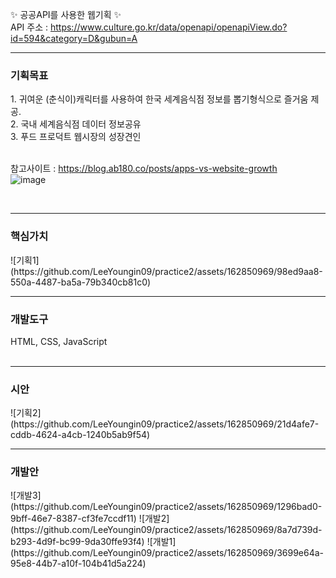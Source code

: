 ✨ 공공API를 사용한 웹기획 ✨ <br>
API 주소 : https://www.culture.go.kr/data/openapi/openapiView.do?id=594&category=D&gubun=A
<br>
<hr>
<h3>기획목표</h3>
1. 귀여운 (춘식이)캐릭터를 사용하여 한국 세계음식점 정보를 뽑기형식으로 즐거움 제공. <br>
2. 국내 세계음식점 데이터 정보공유 <br>
3. 푸드 프로덕트 웹시장의 성장견인 <br><br>

참고사이트 :  https://blog.ab180.co/posts/apps-vs-website-growth <br>
![image](https://github.com/LeeYoungin09/practice2/assets/162850969/31bef324-26eb-4fcb-9dab-569590c59d23)

<br>
<hr>
<h3>핵심가치</h3>
![기획1](https://github.com/LeeYoungin09/practice2/assets/162850969/98ed9aa8-550a-4487-ba5a-79b340cb81c0)
<br>

<hr>
<h3>개발도구</h3>
HTML, CSS, JavaScript<br>
<br>

<hr>
<h3>시안</h3>
![기획2](https://github.com/LeeYoungin09/practice2/assets/162850969/21d4afe7-cddb-4624-a4cb-1240b5ab9f54)

<br>
<hr>
<h3>개발안</h3>
![개발3](https://github.com/LeeYoungin09/practice2/assets/162850969/1296bad0-9bff-46e7-8387-cf3fe7ccdf11)
![개발2](https://github.com/LeeYoungin09/practice2/assets/162850969/8a7d739d-b293-4d9f-bc99-9da30ffe93f4)
![개발1](https://github.com/LeeYoungin09/practice2/assets/162850969/3699e64a-95e8-44b7-a10f-104b41d5a224)
